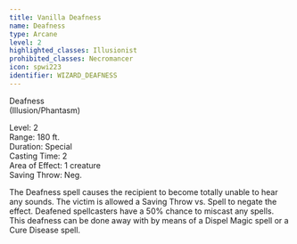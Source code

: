 ```yaml
---
title: Vanilla Deafness
name: Deafness
type: Arcane
level: 2
highlighted_classes: Illusionist
prohibited_classes: Necromancer
icon: spwi223
identifier: WIZARD_DEAFNESS
---
```

Deafness  
(Illusion/Phantasm)  
  
Level: 2  
Range: 180 ft.  
Duration: Special  
Casting Time: 2  
Area of Effect: 1 creature  
Saving Throw: Neg.  
  
The Deafness spell causes the recipient to become totally unable to hear any sounds. The victim is allowed a Saving Throw vs. Spell to negate the effect. Deafened spellcasters have a 50% chance to miscast any spells. This deafness can be done away with by means of a Dispel Magic spell or a Cure Disease spell.  
